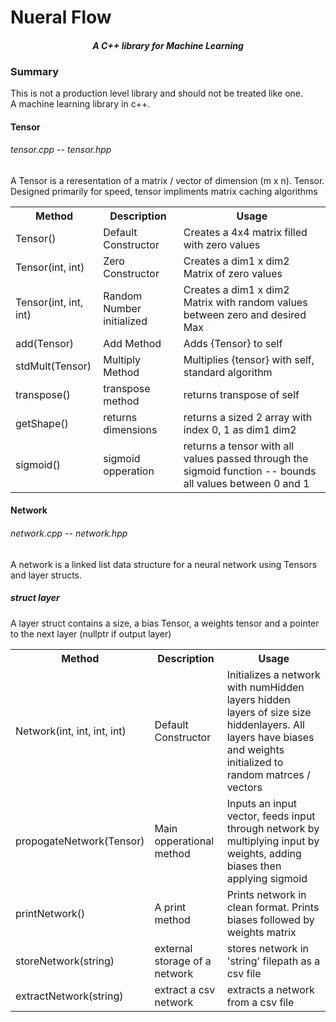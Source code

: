 # Nueral Flow
<h4 style="font-style:italic;text-align: center;">A C++ library for Machine Learning</h4>
<h3>Summary</h3>
<p>This is not a production level library and should not be treated like one. <br> A machine learning library in c++. 
<h4>Tensor</h4>
<h6 style="font-style:italic">tensor.cpp -- tensor.hpp</h6>
A Tensor is a reresentation of a matrix / vector of dimension (m x n). Tensor. Designed primarily for speed, tensor impliments matrix caching algorithms

<table style="width: 100%;">
	<tr>
		<th>Method</th>
		<th>Description</th>
		<th>Usage</th>
	</tr>
	<tr>
		<td>Tensor()</td>
		<td>Default Constructor</td>
		<td>Creates a 4x4 matrix filled with zero values</td>
	</tr>
	<tr>
		<td>Tensor(int, int)</td>
		<td>Zero Constructor</td>
		<td>Creates a dim1 x dim2 Matrix of zero values</td>
	</tr>
	<tr>
		<td>Tensor(int, int, int)</td>
		<td>Random Number initialized</td>
		<td>Creates a dim1 x dim2 Matrix with random values between zero and desired Max</td>
	</tr>
	<tr>
		<td>add(Tensor)</td>
		<td>Add Method</td>
		<td>Adds {Tensor} to self</td>
	</tr>
	<tr>
		<td>stdMult(Tensor)</td>
		<td>Multiply Method</td>
		<td>Multiplies {tensor} with self, standard algorithm</td>
	</tr>
	<tr>
		<td>transpose()</td>
		<td>transpose method</td>
		<td>returns transpose of self</td>
	</tr>
	<tr>
		<td>getShape()</td>
		<td>returns dimensions</td>
		<td>returns a sized 2 array with index 0, 1 as dim1 dim2</td>
	</tr>
	<tr>
		<td>sigmoid()</td>
		<td>sigmoid opperation</td>
		<td>returns a tensor with all values passed through the sigmoid function -- bounds all values between 0 and 1</td>
	</tr>
</table>

<h4>Network</h4>
<h6 style="font-style:italic">network.cpp -- network.hpp</h6>
A network is a linked list data structure for a neural network using Tensors and layer structs.
<h5>struct layer</h5>
A layer struct contains a size, a bias Tensor, a weights tensor and a pointer to the next layer (nullptr if output layer)

<table style="width: 100%;">
	<tr>
		<th>Method</th>
		<th>Description</th>
		<th>Usage</th>
	</tr>
	<tr>
		<td>Network(int, int, int, int)</td>
		<td>Default Constructor</td>
		<td>Initializes a network with numHidden layers hidden layers of size size hiddenlayers. All layers have biases and weights initialized to random matrces / vectors</td>
	</tr>
	<tr>
		<td>propogateNetwork(Tensor)</td>
		<td>Main opperational method</td>
		<td>Inputs an input vector, feeds input through network by multiplying input by weights, adding biases then applying sigmoid</td>
	</tr>
	<tr>
		<td>printNetwork()</td>
		<td>A print method</td>
		<td>Prints  network in clean format. Prints biases followed by weights matrix</td>
	</tr>
	<tr>
		<td>storeNetwork(string)</td>
		<td>external storage of a network</td>
		<td>stores  network in 'string' filepath as a csv file</td>
	</tr>
	<tr>
		<td>extractNetwork(string)</td>
		<td>extract a csv network</td>
		<td>extracts a network from a csv file</td>
	</tr>
</table>